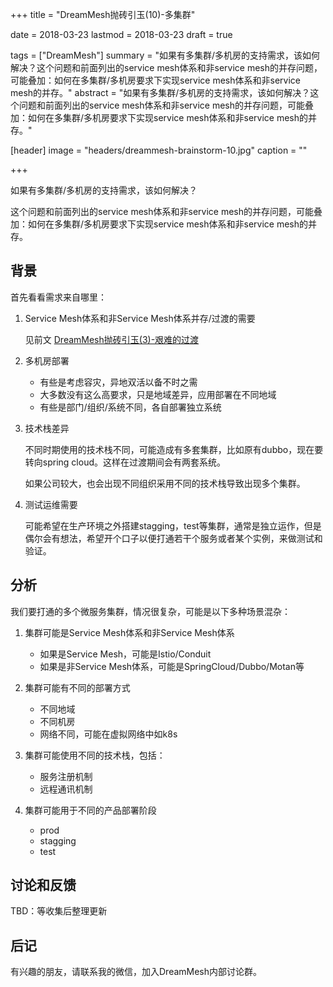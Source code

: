 +++
title = "DreamMesh抛砖引玉(10)-多集群"

date = 2018-03-23
lastmod = 2018-03-23
draft = true

tags = ["DreamMesh"]
summary = "如果有多集群/多机房的支持需求，该如何解决？这个问题和前面列出的service mesh体系和非service mesh的并存问题，可能叠加：如何在多集群/多机房要求下实现service mesh体系和非service mesh的并存。"
abstract = "如果有多集群/多机房的支持需求，该如何解决？这个问题和前面列出的service mesh体系和非service mesh的并存问题，可能叠加：如何在多集群/多机房要求下实现service mesh体系和非service mesh的并存。"

[header]
image = "headers/dreammesh-brainstorm-10.jpg"
caption = ""

+++

如果有多集群/多机房的支持需求，该如何解决？

这个问题和前面列出的service mesh体系和非service mesh的并存问题，可能叠加：如何在多集群/多机房要求下实现service mesh体系和非service mesh的并存。

## 背景

首先看看需求来自哪里：

1. Service Mesh体系和非Service Mesh体系并存/过渡的需要

	见前文 [DreamMesh抛砖引玉(3)-艰难的过渡](../201802-dreammesh-brainstorm-transition/)

2. 多机房部署

	- 有些是考虑容灾，异地双活以备不时之需
	- 大多数没有这么高要求，只是地域差异，应用部署在不同地域
	- 有些是部门/组织/系统不同，各自部署独立系统

3. 技术栈差异

	不同时期使用的技术栈不同，可能造成有多套集群，比如原有dubbo，现在要转向spring cloud。这样在过渡期间会有两套系统。

	如果公司较大，也会出现不同组织采用不同的技术栈导致出现多个集群。

4. 测试运维需要

	可能希望在生产环境之外搭建stagging，test等集群，通常是独立运作，但是偶尔会有想法，希望开个口子以便打通若干个服务或者某个实例，来做测试和验证。

## 分析

我们要打通的多个微服务集群，情况很复杂，可能是以下多种场景混杂：

1. 集群可能是Service Mesh体系和非Service Mesh体系

	- 如果是Service Mesh，可能是Istio/Conduit
	- 如果是非Service Mesh体系，可能是SpringCloud/Dubbo/Motan等

1. 集群可能有不同的部署方式

	- 不同地域
    - 不同机房
    - 网络不同，可能在虚拟网络中如k8s

1. 集群可能使用不同的技术栈，包括：

	- 服务注册机制
	- 远程通讯机制

1. 集群可能用于不同的产品部署阶段

	- prod
	- stagging
	- test



## 讨论和反馈

TBD：等收集后整理更新

## 后记

有兴趣的朋友，请联系我的微信，加入DreamMesh内部讨论群。
